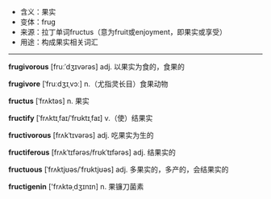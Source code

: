 - <span class="definition">含义：果实</span>
- <span class="definition">变体：frug</span>
- <span class="definition">来源：拉丁单词fructus（意为fruit或enjoyment，即果实或享受）</span>
- <span class="definition">用途：构成果实相关词汇</span>

---

<span class="vocabulary">**frugivorous**</span> [fruːˈdʒɪvərəs] adj. 以果实为食的，食果的

<span class="vocabulary">**frugivore**</span> [ˈfruːdʒɪˌvɔː] n.（尤指灵长目）食果动物

<span class="vocabulary">**fructus**</span> [ˈfrʌktəs] n. 果实

<span class="vocabulary">**fructify**</span> [ˈfrʌktɪˌfaɪ/ˈfrʊktɪˌfaɪ] v.（使）结果实

<span class="vocabulary">**fructivorous**</span> [frʌkˈtɪvərəs] adj. 吃果实为生的

<span class="vocabulary">**fructiferous**</span> [frʌkˈtɪfərəs/frʊkˈtɪfərəs] adj. 结果实的

<span class="vocabulary">**fructuous**</span> [ˈfrʌktjʊəs/ˈfrʊktjʊəs] adj. 多果实的，多产的，会结果实的 

<span class="vocabulary">**fructigenin**</span> ['frʌktәˌdʒɪnɪn] n. 果镰刀菌素
